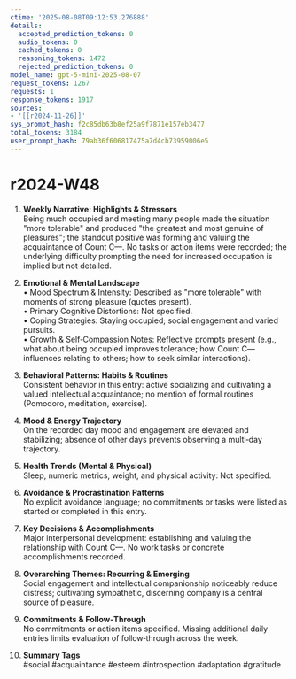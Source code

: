 ```yaml
---
ctime: '2025-08-08T09:12:53.276888'
details:
  accepted_prediction_tokens: 0
  audio_tokens: 0
  cached_tokens: 0
  reasoning_tokens: 1472
  rejected_prediction_tokens: 0
model_name: gpt-5-mini-2025-08-07
request_tokens: 1267
requests: 1
response_tokens: 1917
sources:
- '[[r2024-11-26]]'
sys_prompt_hash: f2c85db63b8ef25a9f7871e157eb3477
total_tokens: 3184
user_prompt_hash: 79ab36f606817475a7d4cb73959006e5
---
```

# r2024-W48

1. **Weekly Narrative: Highlights & Stressors**  
Being much occupied and meeting many people made the situation "more tolerable" and produced "the greatest and most genuine of pleasures"; the standout positive was forming and valuing the acquaintance of Count C—. No tasks or action items were recorded; the underlying difficulty prompting the need for increased occupation is implied but not detailed.

2. **Emotional & Mental Landscape**  
• Mood Spectrum & Intensity: Described as "more tolerable" with moments of strong pleasure (quotes present).  
• Primary Cognitive Distortions: Not specified.  
• Coping Strategies: Staying occupied; social engagement and varied pursuits.  
• Growth & Self‑Compassion Notes: Reflective prompts present (e.g., what about being occupied improves tolerance; how Count C— influences relating to others; how to seek similar interactions).

3. **Behavioral Patterns: Habits & Routines**  
Consistent behavior in this entry: active socializing and cultivating a valued intellectual acquaintance; no mention of formal routines (Pomodoro, meditation, exercise).

4. **Mood & Energy Trajectory**  
On the recorded day mood and engagement are elevated and stabilizing; absence of other days prevents observing a multi‑day trajectory.

5. **Health Trends (Mental & Physical)**  
Sleep, numeric metrics, weight, and physical activity: Not specified.

6. **Avoidance & Procrastination Patterns**  
No explicit avoidance language; no commitments or tasks were listed as started or completed in this entry.

7. **Key Decisions & Accomplishments**  
Major interpersonal development: establishing and valuing the relationship with Count C—. No work tasks or concrete accomplishments recorded.

8. **Overarching Themes: Recurring & Emerging**  
Social engagement and intellectual companionship noticeably reduce distress; cultivating sympathetic, discerning company is a central source of pleasure.

9. **Commitments & Follow‑Through**  
No commitments or action items specified. Missing additional daily entries limits evaluation of follow‑through across the week.

10. **Summary Tags**  
#social #acquaintance #esteem #introspection #adaptation #gratitude